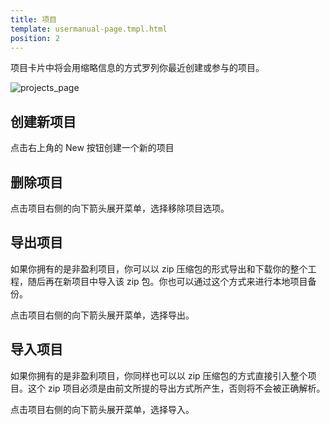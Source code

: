 ```yaml
---
title: 项目
template: usermanual-page.tmpl.html
position: 2
---
```


项目卡片中将会用缩略信息的方式罗列你最近创建或参与的项目。

![projects_page][1]

## 创建新项目

点击右上角的 New 按钮创建一个新的项目

## 删除项目

点击项目右侧的向下箭头展开菜单，选择移除项目选项。

## 导出项目

如果你拥有的是非盈利项目，你可以以 zip 压缩包的形式导出和下载你的整个工程，随后再在新项目中导入该 zip 包。你也可以通过这个方式来进行本地项目备份。

点击项目右侧的向下箭头展开菜单，选择导出。

## 导入项目

如果你拥有的是非盈利项目，你同样也可以以 zip 压缩包的方式直接引入整个项目。这个 zip 项目必须是由前文所提的导出方式所产生，否则将不会被正确解析。

点击项目右侧的向下箭头展开菜单，选择导入。

[1]: /images/platform/profile.png "Projects"

